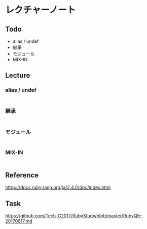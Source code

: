 # レクチャーノート

## Todo
 - alias / undef
 - 継承
 - モジュール
 - MIX-IN

## Lecture

### alias / undef

#### 
```

```

### 継承

#### 
```

```

### モジュール

#### 
```

```

### MIX-IN

#### 
```

```

## Reference
https://docs.ruby-lang.org/ja/2.4.0/doc/index.html

## Task
https://github.com/Tech-C2017/RubyStudy/blob/master/RubyQ5-20170617.md
